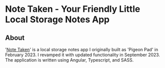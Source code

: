# Note Taken - Your Friendly Little Local Storage Notes App

## About

'[Note Taken](https://danateagle.com/notes)' is a local storage notes app I originally built as 'Pigeon Pad' in February 2023. I revamped it with updated functionality in September 2023. The application is written using Angular, Typescript, and SASS.